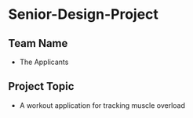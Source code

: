 # Senior-Design-Project

## Team Name
- The Applicants

## Project Topic
- A workout application for tracking muscle overload
